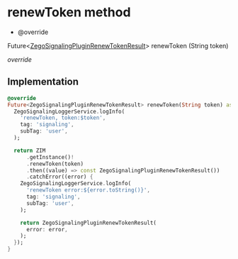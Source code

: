 


# renewToken method







- @override

Future&lt;[ZegoSignalingPluginRenewTokenResult](../../zego_uikit_prebuilt_live_audio_room/ZegoSignalingPluginRenewTokenResult-class.md)> renewToken
(String token)

_<span class="feature">override</span>_






## Implementation

```dart
@override
Future<ZegoSignalingPluginRenewTokenResult> renewToken(String token) async {
  ZegoSignalingLoggerService.logInfo(
    'renewToken, token:$token',
    tag: 'signaling',
    subTag: 'user',
  );

  return ZIM
      .getInstance()!
      .renewToken(token)
      .then((value) => const ZegoSignalingPluginRenewTokenResult())
      .catchError((error) {
    ZegoSignalingLoggerService.logInfo(
      'renewToken error:${error.toString()}',
      tag: 'signaling',
      subTag: 'user',
    );

    return ZegoSignalingPluginRenewTokenResult(
      error: error,
    );
  });
}
```







